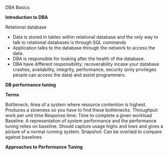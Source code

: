 
DBA Basics

**Introduction to DBA**

Relational database
- Data is stored in tables within relational database and the only way to talk to relational databases is through SQL commands
- Application talks to the database through the network to access the data.
- DBA is responsible for looking after the health of the database.
- DBA have different responsibility; recoverability incase your database crashes, availability, integrity, performance, security (only privileges people can access the data) and assist programmers. 

**DB performance tuning** 

**Terms**

Bottleneck; Area of a system where resource contention is highest. Produces a slowness so you have to find these bottlenecks.
Throughput: work per unit time
Response time: Time to complete a given workload
Baseline: A representation of system performance and the performance tuning relies on baseline. Should capture usage highs and lows and gives a picture of a normal running system. 
Snapshot: Can be overlaid to compare against baselines 

**Approaches to Performance Tuning** 


